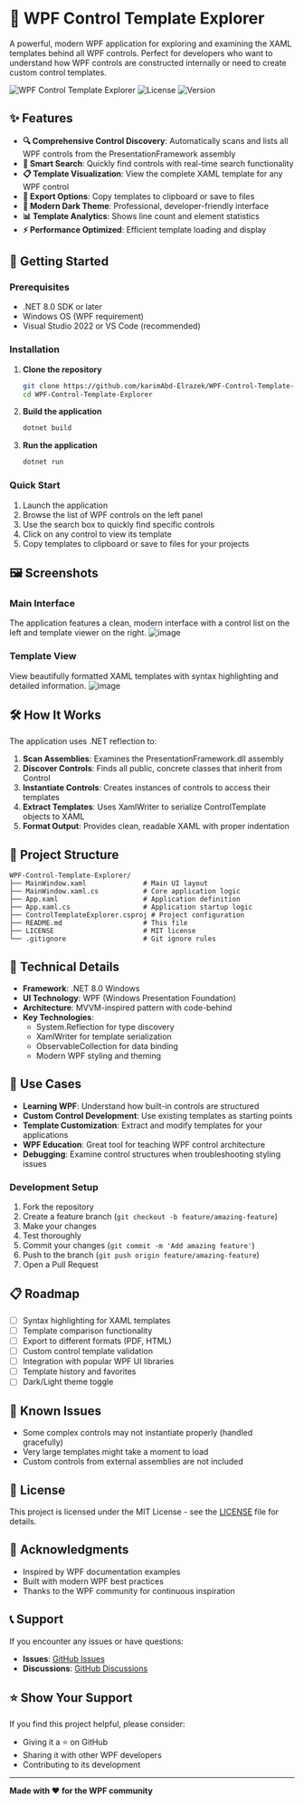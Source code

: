 # 🎨 WPF Control Template Explorer

A powerful, modern WPF application for exploring and examining the XAML templates behind all WPF controls. Perfect for developers who want to understand how WPF controls are constructed internally or need to create custom control templates.

![WPF Control Template Explorer](https://img.shields.io/badge/WPF-.NET%208-blue)
![License](https://img.shields.io/badge/License-MIT-green)
![Version](https://img.shields.io/badge/Version-1.0.0-orange)

## ✨ Features

- **🔍 Comprehensive Control Discovery**: Automatically scans and lists all WPF controls from the PresentationFramework assembly
- **🎯 Smart Search**: Quickly find controls with real-time search functionality
- **📋 Template Visualization**: View the complete XAML template for any WPF control
- **💾 Export Options**: Copy templates to clipboard or save to files
- **🌙 Modern Dark Theme**: Professional, developer-friendly interface
- **📊 Template Analytics**: Shows line count and element statistics
- **⚡ Performance Optimized**: Efficient template loading and display

## 🚀 Getting Started

### Prerequisites

- .NET 8.0 SDK or later
- Windows OS (WPF requirement)
- Visual Studio 2022 or VS Code (recommended)

### Installation

1. **Clone the repository**
   ```bash
   git clone https://github.com/karimAbd-Elrazek/WPF-Control-Template-Explorer.git
   cd WPF-Control-Template-Explorer
   ```

2. **Build the application**
   ```bash
   dotnet build
   ```

3. **Run the application**
   ```bash
   dotnet run
   ```

### Quick Start

1. Launch the application
2. Browse the list of WPF controls on the left panel
3. Use the search box to quickly find specific controls
4. Click on any control to view its template
5. Copy templates to clipboard or save to files for your projects

## 🖼️ Screenshots

### Main Interface
The application features a clean, modern interface with a control list on the left and template viewer on the right.
![image](https://github.com/user-attachments/assets/cebaffcf-f67c-4e11-94cf-c338d9b20cf5)

### Template View
View beautifully formatted XAML templates with syntax highlighting and detailed information.
![image](https://github.com/user-attachments/assets/89fd8b34-51cf-4f1a-9c36-10bcc2d65bad)

## 🛠️ How It Works

The application uses .NET reflection to:

1. **Scan Assemblies**: Examines the PresentationFramework.dll assembly
2. **Discover Controls**: Finds all public, concrete classes that inherit from Control
3. **Instantiate Controls**: Creates instances of controls to access their templates
4. **Extract Templates**: Uses XamlWriter to serialize ControlTemplate objects to XAML
5. **Format Output**: Provides clean, readable XAML with proper indentation

## 📁 Project Structure

```
WPF-Control-Template-Explorer/
├── MainWindow.xaml              # Main UI layout
├── MainWindow.xaml.cs           # Core application logic
├── App.xaml                     # Application definition
├── App.xaml.cs                  # Application startup logic
├── ControlTemplateExplorer.csproj # Project configuration
├── README.md                    # This file
├── LICENSE                      # MIT license
└── .gitignore                   # Git ignore rules
```

## 🔧 Technical Details

- **Framework**: .NET 8.0 Windows
- **UI Technology**: WPF (Windows Presentation Foundation)
- **Architecture**: MVVM-inspired pattern with code-behind
- **Key Technologies**:
  - System.Reflection for type discovery
  - XamlWriter for template serialization
  - ObservableCollection for data binding
  - Modern WPF styling and theming

## 🎯 Use Cases

- **Learning WPF**: Understand how built-in controls are structured
- **Custom Control Development**: Use existing templates as starting points
- **Template Customization**: Extract and modify templates for your applications
- **WPF Education**: Great tool for teaching WPF control architecture
- **Debugging**: Examine control structures when troubleshooting styling issues


### Development Setup

1. Fork the repository
2. Create a feature branch (`git checkout -b feature/amazing-feature`)
3. Make your changes
4. Test thoroughly
5. Commit your changes (`git commit -m 'Add amazing feature'`)
6. Push to the branch (`git push origin feature/amazing-feature`)
7. Open a Pull Request

## 📋 Roadmap

- [ ] Syntax highlighting for XAML templates
- [ ] Template comparison functionality
- [ ] Export to different formats (PDF, HTML)
- [ ] Custom control template validation
- [ ] Integration with popular WPF UI libraries
- [ ] Template history and favorites
- [ ] Dark/Light theme toggle

## 🐛 Known Issues

- Some complex controls may not instantiate properly (handled gracefully)
- Very large templates might take a moment to load
- Custom controls from external assemblies are not included

## 📄 License

This project is licensed under the MIT License - see the [LICENSE](LICENSE) file for details.

## 🙏 Acknowledgments

- Inspired by WPF documentation examples
- Built with modern WPF best practices
- Thanks to the WPF community for continuous inspiration

## 📞 Support

If you encounter any issues or have questions:

- **Issues**: [GitHub Issues](https://github.com/karimAbd-Elrazek/WPF-Control-Template-Explorer/issues)
- **Discussions**: [GitHub Discussions](https://github.com/karimAbd-Elrazek/WPF-Control-Template-Explorer/discussions)

## ⭐ Show Your Support

If you find this project helpful, please consider:
- Giving it a ⭐ on GitHub
- Sharing it with other WPF developers
- Contributing to its development

---

**Made with ❤️ for the WPF community**
